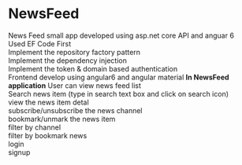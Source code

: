 # NewsFeed
News Feed small app developed using asp.net core API and anguar 6
<br>
Used EF Code First
<br>
Implement the repository factory pattern
<br>
Implement the dependency injection
<br>
Implement the token & domain based authentication 
<br>
Frontend develop using angular6 and angular material 
<b>In NewsFeed application</b>
User can view news feed list
<br>
Search news item (type in search text box and click on search icon)
<br>
view the news item detal
<br>
subscribe/unsubscribe the news channel
<br>
bookmark/unmark the news item
<br>
filter by channel
<br>
filter by bookmark news
<br>
login 
<br>
signup
